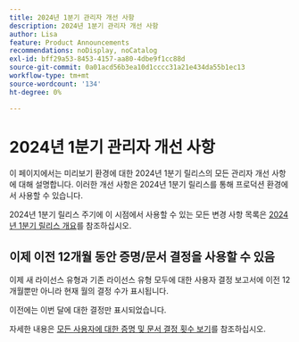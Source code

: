 ```yaml
---
title: 2024년 1분기 관리자 개선 사항
description: 2024년 1분기 관리자 개선 사항
author: Lisa
feature: Product Announcements
recommendations: noDisplay, noCatalog
exl-id: bff29a53-8453-4157-aa80-4dbe9f1cc88d
source-git-commit: 0a01acd56b3ea10d1cccc31a21e434da55b1ec13
workflow-type: tm+mt
source-wordcount: '134'
ht-degree: 0%

---
```


# 2024년 1분기 관리자 개선 사항

이 페이지에서는 미리보기 환경에 대한 2024년 1분기 릴리스의 모든 관리자 개선 사항에 대해 설명합니다. 이러한 개선 사항은 2024년 1분기 릴리스를 통해 프로덕션 환경에서 사용할 수 있습니다.

2024년 1분기 릴리스 주기에 이 시점에서 사용할 수 있는 모든 변경 사항 목록은 [2024년 1분기 릴리스 개요](/help/quicksilver/product-announcements/product-releases/24-q1-release-activity/24-q1-release-overview.md)를 참조하십시오.

## 이제 이전 12개월 동안 증명/문서 결정을 사용할 수 있음

이제 새 라이선스 유형과 기존 라이선스 유형 모두에 대한 사용자 결정 보고서에 이전 12개월뿐만 아니라 현재 월의 결정 수가 표시됩니다.

이전에는 이번 달에 대한 결정만 표시되었습니다.

자세한 내용은 [모든 사용자에 대한 증명 및 문서 결정 횟수 보기](/help/quicksilver/review-and-approve-work/tips-tricks-troubleshooting-approvals/view-number-of-decisions-for-users.md)를 참조하십시오.
